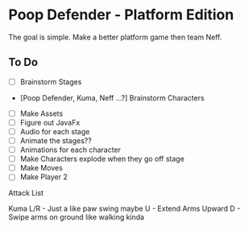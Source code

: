 # Poop Defender - Platform Edition

The goal is simple. Make a better platform game then team Neff.

## To Do
- [ ] Brainstorm Stages
- [Poop Defender, Kuma, Neff ...?] Brainstorm Characters
- [ ] Make Assets
- [ ] Figure out JavaFx
- [ ] Audio for each stage
- [ ] Animate the stages??
- [ ] Animations for each character
- [ ] Make Characters explode when they go off stage
- [ ] Make Moves
- [ ] Make Player 2

Attack List

Kuma
  L/R - Just a like paw swing maybe
  U - Extend Arms Upward
  D - Swipe arms on ground like walking kinda
